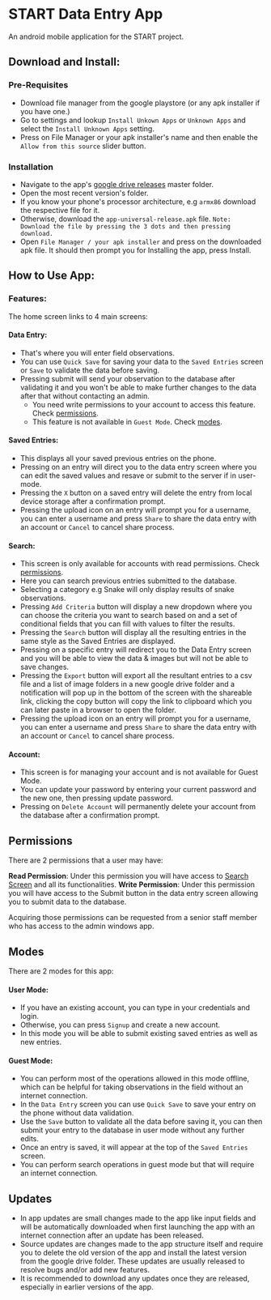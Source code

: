 # START Data Entry App
An android mobile application for the START project.

## Download and Install:
### Pre-Requisites
- Download file manager from the google playstore (or any apk installer if you have one.)
- Go to settings and lookup `Install Unkown Apps` or `Unknown Apps` and select the `Install Unknown Apps` setting.
- Press on File Manager or your apk installer's name and then enable the `Allow from this source` slider button.

### Installation
- Navigate to the app's [google drive releases](https://drive.google.com/drive/folders/1htu5aFVvjbre9UioeIg1tlfw5Ne_UXyG) master folder.
- Open the most recent version's folder.
- If you know your phone's processor architecture, e.g `armx86` download the respective file for it. 
- Otherwise, download the `app-universal-release.apk` file.
    `Note: Download the file by pressing the 3 dots and then pressing download.`
- Open `File Manager / your apk installer` and press on the downloaded apk file. It should then prompt you for Installing the app, press Install.

## How to Use App:
### Features:
The home screen links to 4 main screens:

#### Data Entry:
- That's where you will enter field observations.
- You can use `Quick Save` for saving your data to the `Saved Entries` screen or `Save` to validate the data before saving.
- Pressing submit will send your observation to the database after validating it and you won't be able to make further changes to the data after that without contacting an admin. 
    * You need write permissions to your account to access this feature. Check [permissions](#permissions).
    * This feature is not available in `Guest Mode`. Check [modes](#modes).

#### Saved Entries:
- This displays all your saved previous entries on the phone.
- Pressing on an entry will direct you to the data entry screen where you can edit the saved values and resave or submit to the server if in user-mode.
- Pressing the `X` button on a saved entry will delete the entry from local device storage after a confirmation prompt.
- Pressing the upload icon on an entry will prompt you for a username, you can enter a username and press `Share` to share the data entry with an account or `Cancel` to cancel share process. 

#### Search:
- This screen is only available for accounts with read permissions. Check [permissions](#permissions).
- Here you can search previous entries submitted to the database.
- Selecting a category e.g Snake will only display results of snake observations.
- Pressing `Add Criteria` button will display a new dropdown where you can choose the criteria you want to search based on and a set of conditional fields that you can fill with values to filter the results.
- Pressing the `Search` button will display all the resulting entries in the same style as the Saved Entries are displayed.
- Pressing on a specific entry will redirect you to the Data Entry screen and you will be able to view the data & images but will not be able to save changes.
- Pressing the `Export` button will export all the resultant entries to a csv file and a list of image folders in a new google drive folder and a notification will pop up in the bottom of the screen with the shareable link, clicking the copy button will copy the link to clipboard which you can later paste in a browser to open the folder. 
- Pressing the upload icon on an entry will prompt you for a username, you can enter a username and press `Share` to share the data entry with an account or `Cancel` to cancel share process. 


#### Account:
- This screen is for managing your account and is not available for Guest Mode.
- You can update your password by entering your current password and the new one, then pressing update password.
- Pressing on `Delete Account` will permanently delete your account from the database after a confirmation prompt. 

## Permissions
There are 2 permissions that a user may have:

**Read Permission**: Under this permission you will have access to [Search Screen](#search) and all its functionalities.
**Write Permission**: Under this permission you will have access to the Submit button in the data entry screen allowing you to submit data to the database.

Acquiring those permissions can be requested from a senior staff member who has access to the admin windows app. 

## Modes
There are 2 modes for this app:

#### User Mode:
- If you have an existing account, you can type in your credentials and login.
- Otherwise, you can press `Signup` and create a new account.
- In this mode you will be able to submit existing saved entries as well as new entries.

#### Guest Mode: 
- You can perform most of the operations allowed in this mode offline, which can be helpful for taking observations in the field without an internet connection.
- In the `Data Entry` screen you can use `Quick Save` to save your entry on the phone without data validation. 
- Use the `Save` button to validate all the data before saving it, you can then submit your entry to the database in user mode without any further edits.
- Once an entry is saved, it will appear at the top of the `Saved Entries` screen.
- You can perform search operations in guest mode but that will require an internet connection.

## Updates 
- In app updates are small changes made to the app like input fields and will be automatically downloaded when first launching the app with an internet connection after an update has been released.
- Source updates are changes made to the app structure itself and require you to delete the old version of the app and install the latest version from the google drive folder. These updates are usually released to resolve bugs and/or add new features. 
- It is recommended to download any updates once they are released, especially in earlier versions of the app. 